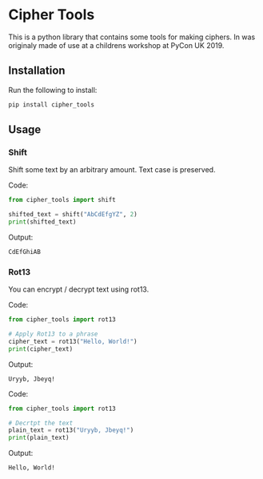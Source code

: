 # Cipher Tools
This is a python library that contains some tools for making ciphers.
In was originaly made of use at a childrens workshop at PyCon UK 2019.

## Installation
Run the following to install:
```python
pip install cipher_tools
```

## Usage
### Shift
Shift some text by an arbitrary amount. Text case is preserved.

Code:
```python
from cipher_tools import shift

shifted_text = shift("AbCdEfgYZ", 2)
print(shifted_text)
```
Output:
```
CdEfGhiAB
```
### Rot13
You can encrypt / decrypt text using rot13.

Code:
```python
from cipher_tools import rot13

# Apply Rot13 to a phrase
cipher_text = rot13("Hello, World!")
print(cipher_text)
```
Output:
```
Uryyb, Jbeyq!
```

Code:
```python
from cipher_tools import rot13

# Decrtpt the text
plain_text = rot13("Uryyb, Jbeyq!")
print(plain_text)
```
Output:
```
Hello, World!
```


